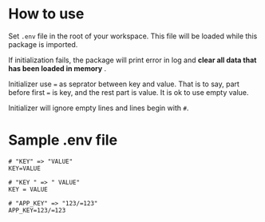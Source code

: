 # How to use

Set `.env` file in the root of your workspace. This file will be loaded while this package is imported.

If initialization fails, the package will print error in log and **clear all data that has been loaded in memory** .

Initializer use `=` as seprator between key and value. That is to say, part before first `=` is key, and the rest part is value. It is ok to use empty value.

Initializer will ignore empty lines and lines begin with `#`.

# Sample .env file

```
# "KEY" => "VALUE"
KEY=VALUE

# "KEY " => " VALUE"
KEY = VALUE

# "APP_KEY" => "123/=123"
APP_KEY=123/=123
```
